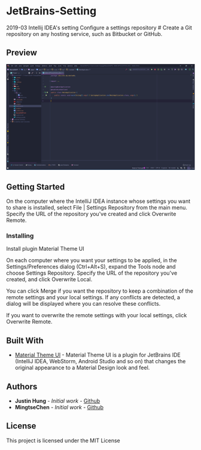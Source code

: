 # JetBrains-Setting

2019-03 Intellij IDEA's setting
Configure a settings repository #
Create a Git repository on any hosting service, such as Bitbucket or GitHub.

## Preview 
![image](https://github.com/JustinHung0407/JetBrains-Setting/blob/master/JetBrains-Setting.png)

## Getting Started

On the computer where the IntelliJ IDEA instance whose settings you want to share is installed, select File | Settings Repository from the main menu. Specify the URL of the repository you've created and click Overwrite Remote.

### Installing

Install plugin Material Theme UI

On each computer where you want your settings to be applied, in the Settings/Preferences dialog (Ctrl+Alt+S), expand the Tools node and choose Settings Repository. Specify the URL of the repository you've created, and click Overwrite Local.

You can click Merge if you want the repository to keep a combination of the remote settings and your local settings. If any conflicts are detected, a dialog will be displayed where you can resolve these conflicts.

If you want to overwrite the remote settings with your local settings, click Overwrite Remote.

## Built With

* [Material Theme UI](https://plugins.jetbrains.com/plugin/8006-material-theme-ui) - Material Theme UI is a plugin for JetBrains IDE (IntelliJ IDEA, WebStorm, Android Studio and so on) that changes the original appearance to a Material Design look and feel.

## Authors

* **Justin Hung** - *Initial work* - [Github](https://github.com/JustinHung0407)
* **MingtseChen** - *Initial work* - [Github](https://github.com/MingtseChen)

## License

This project is licensed under the MIT License

